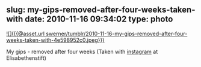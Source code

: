 slug: my-gips-removed-after-four-weeks-taken-with
date: 2010-11-16 09:34:02
type: photo
---

[![]({{@asset.url swerner/tumblr/2010-11-16-my-gips-removed-after-four-weeks-taken-with-4e598952c0.jpeg}})](http://instagr.am/p/RLq-/)

My gips - removed after four weeks (Taken with [instagram](http://instagr.am) at Elisabethenstift)
